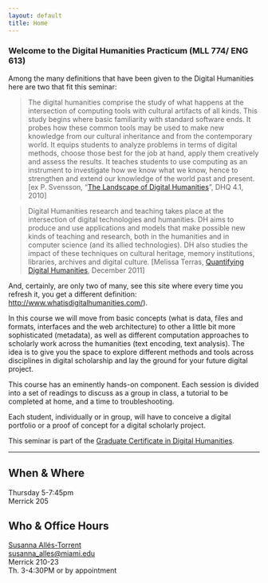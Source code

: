 ```yaml
---
layout: default
title: Home
---
```


### Welcome to the Digital Humanities Practicum (MLL 774/ ENG 613) 

Among the many definitions that have been given to the Digital Humanities here are two that fit this seminar:

  > The digital humanities comprise the study of what happens at the intersection of computing tools with cultural artifacts of all kinds. This study begins where basic familiarity with standard software ends. It probes how these common tools may be used to make new knowledge from our cultural inheritance and from the contemporary world. It equips students to analyze problems in terms of digital methods, choose those best for the job at hand, apply them creatively and assess the results. It teaches students to use computing as an instrument to investigate how we know what we know, hence to strengthen and extend our knowledge of the world past and present. [ex P. Svensson, “[The Landscape of Digital Humanities](http://digitalhumanities.org/dhq/vol/4/1/000080/000080.html)”, DHQ 4.1, 2010]

  > Digital Humanities research and teaching takes place at the intersection of digital technologies and humanities. DH aims to produce and use applications and models that make possible new kinds of teaching and research, both in the humanities and in computer science (and its allied technologies). DH also studies the impact of these techniques on cultural heritage, memory institutions, libraries, archives and digital culture. [Melissa Terras, [Quantifying Digital Humanities](https://melissaterras.org/2012/01/20/infographic-quantifying-digital-humanities/), December 2011]

And, certainly, are only two of many, see this site where every time you refresh it, you get a different definition: <http://www.whatisdigitalhumanities.com/>). 

In this course we will move from basic concepts (what is data, files and formats, interfaces and the web architecture) to other a little bit more sophisticated (metadata), as well as different computation approaches to scholarly work across the humanities (text encoding, text analysis). The idea is to give you the space to explore different methods and tools across disciplines in digital scholarship and lay the ground for your future digital project.

This course has an eminently hands-on component. Each session is divided into a set of readings to discuss as a group in class, a tutorial to be completed at home, and a time to troubleshooting.

Each student, individually or in group, will have to conceive a digital portfolio or a proof of concept for a digital scholarly project.

This seminar is part of the [Graduate Certificate in Digital Humanities](https://dh.miami.edu/academics/graduate-certificate/index.html).

<hr>

<div class="toc">
<h2>When & Where</h2>
<p>Thursday 5-7:45pm<br/> 
Merrick 205</p>

<h2>Who & Office Hours</h2>

<p><a href="https://susannalles.com">Susanna Allés-Torrent</a><br/>
<a href="mailto:susanna_alles@miami.edu">susanna_alles@miami.edu</a><br/>
Merrick 210-23<br/>
Th. 3-4:30PM or by appointment
</p>
  
</div>

